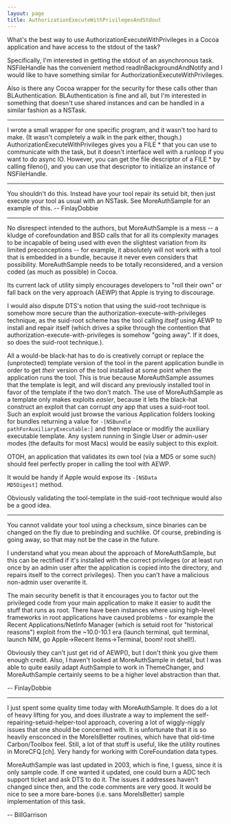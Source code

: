 ```yaml
---
layout: page
title: AuthorizationExecuteWithPrivilegesAndStdout
---
```




What's the best way to use AuthorizationExecuteWithPrivileges in a Cocoa application and have access to the stdout of the task?

Specifically, I'm interested in getting the stdout of an asynchronous task. NSFileHandle has the convenient method readInBackgroundAndNotify and I would like to have something similar for AuthorizationExecuteWithPrivileges.

Also is there any Cocoa wrapper for the security for these calls other than BLAuthentication. BLAuthentication is fine and all, but I'm interested in something that doesn't use shared instances and can be handled in a similar fashion as a NSTask.

----

I wrote a small wrapper for one specific program, and it wasn't too hard to make. (It wasn't completely a walk in the park either, though.) AuthorizationExecuteWithPrivileges gives you a     FILE * that you can use to communicate with the task, but it doesn't interface well with a runloop if you want to do async IO. However, you can get the file descriptor of a     FILE * by calling     fileno(), and you can use that descriptor to initialize an instance of NSFileHandle.

----

You shouldn't do this. Instead have your tool repair its setuid bit, then just execute your tool as usual with an NSTask. See MoreAuthSample for an example of this. -- FinlayDobbie

----

No disrespect intended to the authors, but MoreAuthSample is a mess -- a kludge of corefoundation and BSD calls that for all its complexity
manages to be incapable of being used with even the slightest variation from its limited preconceptions -- for example, it absolutely will not
work with a tool that is embedded in a bundle, because it never even considers that possibility. MoreAuthSample needs to be totally
reconsidered, and a version coded (as much as possible) in Cocoa.

Its current lack of utility simply encourages developers to "roll their own" or fall back on the very approach (AEWP) that Apple is trying to discourage.

I would also dispute DTS's notion that using the suid-root technique is somehow more secure than the authorization-execute-with-privileges
technique, as the suid-root scheme has the tool calling _itself_ using AEWP to install and repair itself (which drives a spike through the contention
that authorization-execute-with-privileges is somehow "going away". If it does, so does the suid-root technique.). 

All a would-be black-hat has to do is creatively corrupt or replace the (unprotected) template version of the tool in the parent application bundle
in order to get _their_ version of the tool installed at some point when the application runs the tool. This is true because MoreAuthSample assumes
that the template is legit, and will discard any previously installed tool in favor of the template if the two don't match. The use of MoreAuthSample
as a template only makes exploits _easier_, because it lets the black-hat construct an exploit that can corrupt _any_ app that uses a suid-root tool.
Such an exploit would just browse the various Application folders looking for bundles returning a value for <code>-[NSBundle pathForAuxiliaryExecutable:]</code> and then replace or modifiy the auxiliary executable template. Any system running in
Single User or admin-user modes (the defaults for most Macs) would be easily subject to this exploit.

OTOH, an application that validates its own tool (via a MD5 or some such) should feel perfectly proper in calling the tool with AEWP. 

It would be handy if Apple would expose its <code>-[NSData MD5Digest]</code> method.

Obviously validating the tool-template in the suid-root technique would also be a good idea.

----

You cannot validate your tool using a checksum, since binaries can be changed on the fly due to prebinding and suchlike. Of course, prebinding is going away, so that may not be the case in the future.

I understand what you mean about the approach of MoreAuthSample, but this can be rectified if it's installed with the correct privileges (or at least run once by an admin user after the application is copied into the directory, and repairs itself to the correct privileges). Then you can't have a malicious non-admin user overwrite it.

The main security benefit is that it encourages you to factor out the privileged code from your main application to make it easier to audit the stuff that runs as root. There have been instances where using high-level frameworks in root applications have caused problems - for example the Recent Applications/NetInfo Manager (which is setuid root for "historical reasons") exploit from the ~10.0-10.1 era (launch terminal, quit terminal, launch NIM, go Apple->Recent Items->Terminal, boom! root shell!).

Obviously they can't just get rid of AEWP(), but I don't think you give them enough credit. Also, I haven't looked at MoreAuthSample in detail, but I was able to quite easily adapt AuthSample to work in ThemeChanger, and MoreAuthSample certainly seems to be a higher level abstraction than that.

-- FinlayDobbie

----

I just spent some quality time today with MoreAuthSample.  It does do a lot of heavy lifting for you, and does illustrate a way to implement the self-repairing-setuid-helper-tool approach, covering a lot of wiggly-niggly issues that one should be concerned with.  It is unfortunate that it is so heavily ensconced in the MoreIsBetter routines, which have that old-time Carbon/Toolbox feel.   Still, a lot of that stuff is useful, like the utility routines in MoreCFQ.[ch].  Very handy for working with CoreFoundation data types.

MoreAuthSample was last updated in 2003, which is fine, I guess, since it is only sample code.  If one wanted it updated, one could burn a ADC tech support ticket and ask DTS to do it.  The issues it addresses haven't changed since then, and the code comments are very good.  It would be nice to see a more bare-bones (i.e. sans MoreIsBetter) sample implementation of this task.


-- BillGarrison

